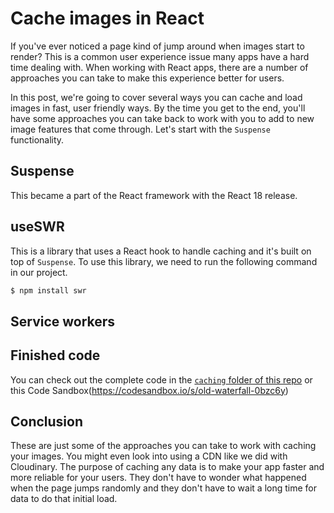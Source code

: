 # Cache images in React

If you've ever noticed a page kind of jump around when images start to render? This is a common user experience issue many apps have a hard time dealing with. When working with React apps, there are a number of approaches you can take to make this experience better for users.

In this post, we're going to cover several ways you can cache and load images in fast, user friendly ways. By the time you get to the end, you'll have some approaches you can take back to work with you to add to new image features that come through. Let's start with the `Suspense` functionality.

## Suspense

This became a part of the React framework with the React 18 release.

## useSWR

This is a library that uses a React hook to handle caching and it's built on top of `Suspense`. To use this library, we need to run the following command in our project.

```bash
$ npm install swr
```

## Service workers

## Finished code

You can check out the complete code in the [`caching` folder of this repo](https://github.com/flippedcoder/media-projects/tree/main/caching) or this Code Sandbox(https://codesandbox.io/s/old-waterfall-0bzc6y)

<CodeSandBox
  title="old-waterfall-0bzc6y"
  id="old-waterfall-0bzc6y"
/>

## Conclusion

These are just some of the approaches you can take to work with caching your images. You might even look into using a CDN like we did with Cloudinary. The purpose of caching any data is to make your app faster and more reliable for your users. They don't have to wonder what happened when the page jumps randomly and they don't have to wait a long time for data to do that initial load.
